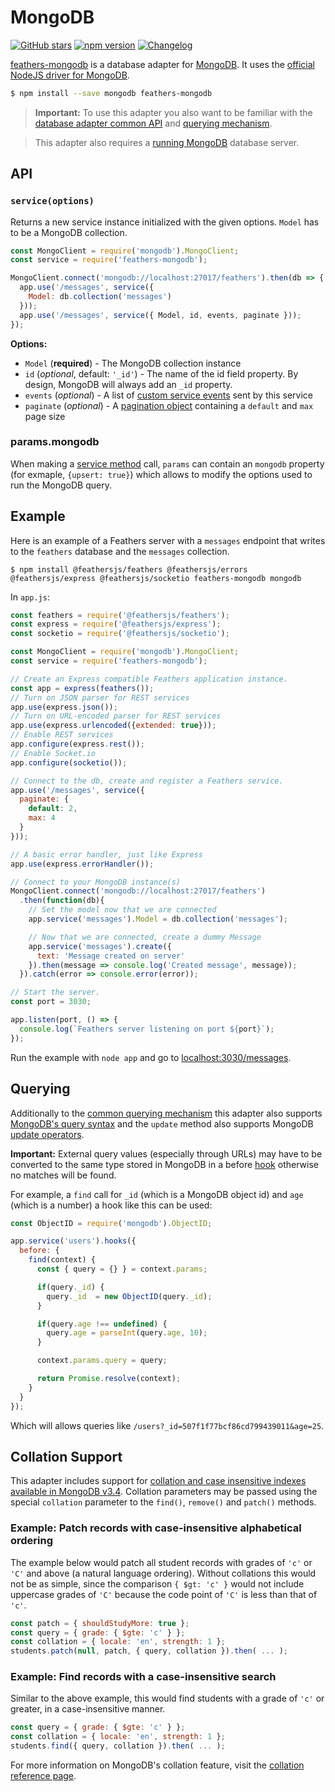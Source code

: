 # MongoDB

[![GitHub stars](https://img.shields.io/github/stars/feathersjs-ecosystem/feathers-mongodb.png?style=social&label=Star)](https://github.com/feathersjs-ecosystem/feathers-mongodb/)
[![npm version](https://img.shields.io/npm/v/feathers-mongodb.png?style=flat-square)](https://www.npmjs.com/package/feathers-mongodb)
[![Changelog](https://img.shields.io/badge/changelog-.md-blue.png?style=flat-square)](https://github.com/feathersjs-ecosystem/feathers-mongodb/blob/master/CHANGELOG.md)

[feathers-mongodb](https://github.com/feathersjs-ecosystem/feathers-mongodb) is a database adapter for [MongoDB](https://www.mongodb.org/). It uses the [official NodeJS driver for MongoDB](https://www.npmjs.com/package/mongodb).

```bash
$ npm install --save mongodb feathers-mongodb
```

> **Important:** To use this adapter you also want to be familiar with the [database adapter common API](./common.md) and [querying mechanism](./querying.md).

> This adapter also requires a [running MongoDB](https://docs.mongodb.com/getting-started/shell/#) database server.


## API

### `service(options)`

Returns a new service instance initialized with the given options. `Model` has to be a MongoDB collection.

```js
const MongoClient = require('mongodb').MongoClient;
const service = require('feathers-mongodb');

MongoClient.connect('mongodb://localhost:27017/feathers').then(db => {
  app.use('/messages', service({
    Model: db.collection('messages')
  }));
  app.use('/messages', service({ Model, id, events, paginate }));
});
```

__Options:__

- `Model` (**required**) - The MongoDB collection instance
- `id` (*optional*, default: `'_id'`) - The name of the id field property. By design, MongoDB will always add an `_id` property.
- `events` (*optional*) - A list of [custom service events](../real-time/events.md#custom-events) sent by this service
- `paginate` (*optional*) - A [pagination object](./pagination.md) containing a `default` and `max` page size

### params.mongodb

When making a [service method](./services.md) call, `params` can contain an `mongodb` property (for exmaple, `{upsert: true}`) which allows to modify the options used to run the MongoDB query.


## Example

Here is an example of a Feathers server with a `messages` endpoint that writes to the `feathers` database and the `messages` collection.

```
$ npm install @feathersjs/feathers @feathersjs/errors @feathersjs/express @feathersjs/socketio feathers-mongodb mongodb
```

In `app.js`:

```js
const feathers = require('@feathersjs/feathers');
const express = require('@feathersjs/express');
const socketio = require('@feathersjs/socketio');

const MongoClient = require('mongodb').MongoClient;
const service = require('feathers-mongodb');

// Create an Express compatible Feathers application instance.
const app = express(feathers());
// Turn on JSON parser for REST services
app.use(express.json());
// Turn on URL-encoded parser for REST services
app.use(express.urlencoded({extended: true}));
// Enable REST services
app.configure(express.rest());
// Enable Socket.io
app.configure(socketio());

// Connect to the db, create and register a Feathers service.
app.use('/messages', service({
  paginate: {
    default: 2,
    max: 4
  }
}));

// A basic error handler, just like Express
app.use(express.errorHandler());

// Connect to your MongoDB instance(s)
MongoClient.connect('mongodb://localhost:27017/feathers')
  .then(function(db){
    // Set the model now that we are connected
    app.service('messages').Model = db.collection('messages');

    // Now that we are connected, create a dummy Message
    app.service('messages').create({
      text: 'Message created on server'
    }).then(message => console.log('Created message', message));
  }).catch(error => console.error(error));

// Start the server.
const port = 3030;

app.listen(port, () => {
  console.log(`Feathers server listening on port ${port}`);
});
```

Run the example with `node app` and go to [localhost:3030/messages](http://localhost:3030/messages).


## Querying

Additionally to the [common querying mechanism](./querying.md) this adapter also supports [MongoDB's query syntax](https://docs.mongodb.com/v3.2/tutorial/query-documents/) and the `update` method also supports MongoDB [update operators](https://docs.mongodb.com/v3.2/reference/operator/update/).

**Important:** External query values (especially through URLs) may have to be converted to the same type stored in MongoDB in a before [hook](../hooks.md) otherwise no matches will be found.

For example, a `find` call for `_id` (which is a MongoDB object id) and `age` (which is a number) a hook like this can be used:

```js
const ObjectID = require('mongodb').ObjectID;

app.service('users').hooks({
  before: {
    find(context) {
      const { query = {} } = context.params;

      if(query._id) {
        query._id  = new ObjectID(query._id);
      }

      if(query.age !== undefined) {
        query.age = parseInt(query.age, 10);
      }

      context.params.query = query;

      return Promise.resolve(context);
    }
  }
});
```

Which will allows queries like `/users?_id=507f1f77bcf86cd799439011&age=25`.

## Collation Support

This adapter includes support for [collation and case insensitive indexes available in MongoDB v3.4](https://docs.mongodb.com/manual/release-notes/3.4/#collation-and-case-insensitive-indexes). Collation parameters may be passed using the special `collation` parameter to the `find()`, `remove()` and `patch()` methods.

### Example: Patch records with case-insensitive alphabetical ordering

The example below would patch all student records with grades of `'c'` or `'C'` and above (a natural language ordering). Without collations this would not be as simple, since the comparison `{ $gt: 'c' }` would not include uppercase grades of `'C'` because the code point of `'C'` is less than that of `'c'`.

```js
const patch = { shouldStudyMore: true };
const query = { grade: { $gte: 'c' } };
const collation = { locale: 'en', strength: 1 };
students.patch(null, patch, { query, collation }).then( ... );
```

### Example: Find records with a case-insensitive search

Similar to the above example, this would find students with a grade of `'c'` or greater, in a case-insensitive manner.

```js
const query = { grade: { $gte: 'c' } };
const collation = { locale: 'en', strength: 1 };
students.find({ query, collation }).then( ... );
```

For more information on MongoDB's collation feature, visit the [collation reference page](https://docs.mongodb.com/manual/reference/collation/).
